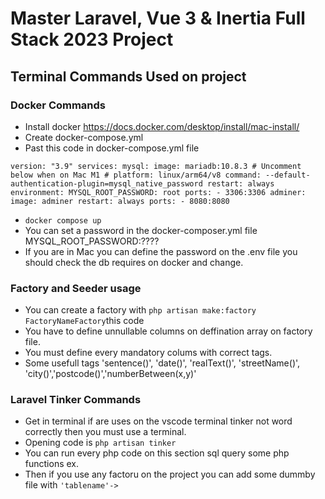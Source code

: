 #  Master Laravel, Vue 3 & Inertia Full Stack 2023 Project
## Terminal Commands Used on project
### Docker Commands
- Install docker https://docs.docker.com/desktop/install/mac-install/
- Create docker-compose.yml
- Past this code in docker-compose.yml file 

`version: "3.9"
services:
  mysql:
    image: mariadb:10.8.3
    # Uncomment below when on Mac M1
    # platform: linux/arm64/v8
    command: --default-authentication-plugin=mysql_native_password
    restart: always
    environment:
      MYSQL_ROOT_PASSWORD: root
    ports:
      - 3306:3306
  adminer:
    image: adminer
    restart: always
    ports:
      - 8080:8080`
      
  - `docker compose up` 
  - You can set a password in the docker-composer.yml file MYSQL_ROOT_PASSWORD:????
  - If you are in Mac you can define the password on the .env file you should check the db requires on docker and change.
### Factory and Seeder usage
- You can create a factory with `php artisan make:factory FactoryNameFactory`this code 
- You have to define unnullable columns on deffination array on factory file.
- You must define every mandatory colums with correct tags.
- Some usefull tags 'sentence()', 'date()', 'realText()', 'streetName()', 'city()','postcode()','numberBetween(x,y)'
### Laravel Tinker Commands
- Get in terminal if are uses on the vscode terminal tinker not word correctly then you must use a terminal.
- Opening code is `php artisan tinker`
- You can run every php code on this section sql query some php functions ex.
- Then if you use any factoru on the project you can add some dummby file with `'tablename'->`
#### 



